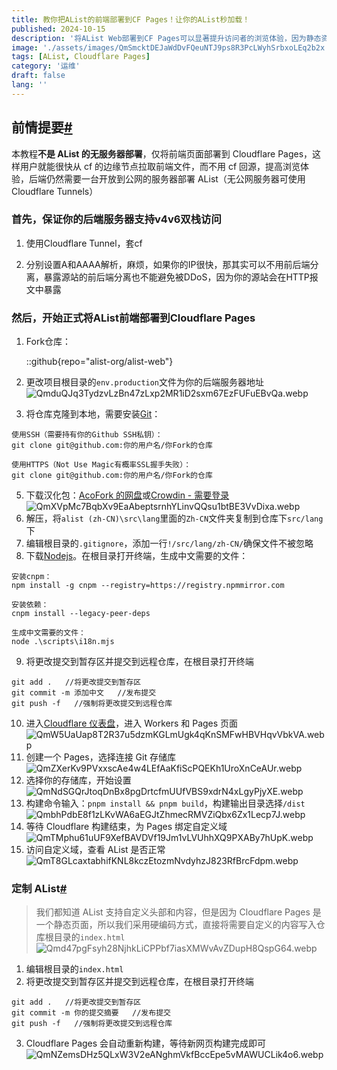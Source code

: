```yaml
---
title: 教你把AList的前端部署到CF Pages！让你的AList秒加载！
published: 2024-10-15
description: '将AList Web部署到CF Pages可以显著提升访问者的浏览体验，因为静态资源都在CF的边缘节点，而后端使用API交互，而不是由源服务器路由所有流量，既能减轻源服务器的负载，又能使用CF Pages的不回源优势，一箭双雕'
image: './assets/images/QmSmcktDEJaWdDvFQeuNTJ9ps8R3PcLWyhSrbxoLEq2b2x.webp'
tags: [AList, Cloudflare Pages]
category: '运维'
draft: false 
lang: ''
---
```


## 前情提要[#](https://afo.im/shen-me-Cloudflare-dai-li-AList-tai-man--jiao-ni-bu-shu-qian-duan-dao-Pages-ju-jue-hui-yuan-#user-content-%E5%89%8D%E6%83%85%E6%8F%90%E8%A6%81)

本教程**不是 AList 的无服务器部署**，仅将前端页面部署到 Cloudflare Pages，这样用户就能很快从 cf 的边缘节点拉取前端文件，而不用 cf 回源，提高浏览体验，后端仍然需要一台开放到公网的服务器部署 AList（无公网服务器可使用 Cloudflare Tunnels）

### 首先，保证你的后端服务器支持v4v6双栈访问

1. 使用Cloudflare Tunnel，套cf

2. 分别设置A和AAAA解析，麻烦，如果你的IP很快，那其实可以不用前后端分离，暴露源站的前后端分离也不能避免被DDoS，因为你的源站会在HTTP报文中暴露

### 然后，开始正式将AList前端部署到Cloudflare Pages

1. Fork仓库：
   
   ::github{repo="alist-org/alist-web"}

2. 更改项目根目录的`env.production`文件为你的后端服务器地址  
   ![QmduQJq3TydzvLzBn47zLxp2MR1iD2sxm67EzFUFuEBvQa.webp](assets/images/6f2871ca5d35e1e974d89611835f3a2c7fd205e7.webp)

3. 将仓库克隆到本地，需要安装[Git](https://git-scm.com/)：

```
使用SSH（需要持有你的Github SSH私钥）：
git clone git@github.com:你的用户名/你Fork的仓库

使用HTTPS（Not Use Magic有概率SSL握手失败）：
git clone git@github.com:你的用户名/你Fork的仓库
```

5. 下载汉化包：[AcoFork 的网盘](https://alist.onani.cn/guest/alist_Zh-CN)或[Crowdin - 需要登录](https://crowdin.com/project/alist/zh-CN)  
   ![QmXVpMc7BqbXv9EaAbeptsrnhYLinvQQsu1btBE3VvDixa.webp](assets/images/68d31e9797edfc3c1d8a72386ebf3a643d117ce6.webp)
6. 解压，将`alist (zh-CN)\src\lang`里面的`Zh-CN`文件夹复制到仓库下`src/lang`下
7. 编辑根目录的`.gitignore`，添加一行`!/src/lang/zh-CN/`确保文件不被忽略
8. 下载[Nodejs](https://nodejs.org/zh-cn)。在根目录打开终端，生成中文需要的文件：

```
安装cnpm：
npm install -g cnpm --registry=https://registry.npmmirror.com

安装依赖：
cnpm install --legacy-peer-deps

生成中文需要的文件：
node .\scripts\i18n.mjs
```

9. 将更改提交到暂存区并提交到远程仓库，在根目录打开终端

```
git add .   //将更改提交到暂存区
git commit -m 添加中文   //发布提交
git push -f   //强制将更改提交到远程仓库
```

10. 进入[Cloudflare 仪表盘](https://dash.cloudflare.com/)，进入 Workers 和 Pages 页面  
    ![QmW5UaUap8T2R37u5dzmKGLmUgk4qKnSMFwHBVHqvVbkVA.webp](assets/images/49ccd51771082fdc94eecb270caf987d257cd987.webp)
11. 创建一个 Pages，选择连接 Git 存储库  
    ![QmZXerKv9PVxxscAe4w4LEfAaKfiScPQEKh1UroXnCeAUr.webp](assets/images/9c4b9ff38d3c8810007ffe33c1a0f98cdd84b92e.webp)
12. 选择你的存储库，开始设置  
    ![QmNdSGQrJtoqDnBx8pgDrtcfmUUfVBS9xdrN4xLgyPjyXE.webp](assets/images/fb97b5148c3811590609a0b85c6c1ee3c451853d.webp)
13. 构建命令输入：`pnpm install && pnpm build`，构建输出目录选择`/dist`  
    ![QmbhPdbE8f1zLKvWA6aEGJtZhmecRMVZiQbx6Zx1Lecp7J.webp](assets/images/c4300a94ccb16fe1383c721cbc83d1a71420e340.webp)
14. 等待 Cloudflare 构建结束，为 Pages 绑定自定义域  
    ![QmTMphu61uUF9XefBAVDVf19Jm1vLVUhhXQ9PXABy7hUpK.webp](assets/images/d27136b31d759898fe06041f12e7a07f07bd06b0.webp)
15. 访问自定义域，查看 AList 是否正常  
    ![QmT8GLcaxtabhifKNL8kczEtozmNvdyhzJ823RfBrcFdpm.webp](assets/images/345df496620a9d3faf0eceeb773813bc9ac98375.webp)

### 定制 AList[#](https://afo.im/shen-me-Cloudflare-dai-li-AList-tai-man--jiao-ni-bu-shu-qian-duan-dao-Pages-ju-jue-hui-yuan-#user-content-%E5%AE%9A%E5%88%B6-alist)

> 我们都知道 AList 支持自定义头部和内容，但是因为 Cloudflare Pages 是一个静态页面，所以我们采用硬编码方式，直接将需要自定义的内容写入仓库根目录的`index.html`  
> ![Qmd47pgFsyh28NjhkLiCPPbf7iasXMWvAvZDupH8QspG64.webp](assets/images/c3ff113558b368da9a7aeb70f70b978f49d0eb7a.webp)

1. 编辑根目录的`index.html`
2. 将更改提交到暂存区并提交到远程仓库，在根目录打开终端

```
git add .   //将更改提交到暂存区
git commit -m 你的提交摘要   //发布提交
git push -f   //强制将更改提交到远程仓库
```

3. Cloudflare Pages 会自动重新构建，等待新网页构建完成即可  
   ![QmNZemsDHz5QLxW3V2eANghmVkfBccEpe5vMAWUCLik4o6.webp](assets/images/863e5bb3ef65ec2a0af03303dd3afe13fb8dd8d4.webp)
